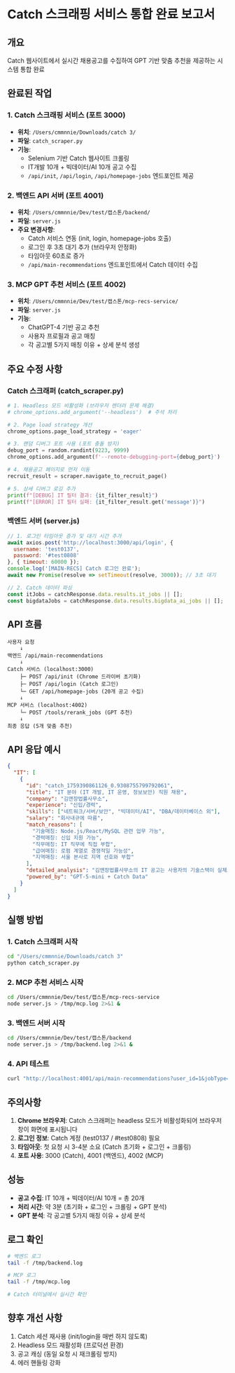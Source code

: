 # Catch 스크래핑 서비스 통합 완료 보고서

##  개요
Catch 웹사이트에서 실시간 채용공고를 수집하여 GPT 기반 맞춤 추천을 제공하는 시스템 통합 완료

##  완료된 작업

### 1. Catch 스크래핑 서비스 (포트 3000)
- **위치**: `/Users/cmmnnie/Downloads/catch 3/`
- **파일**: `catch_scraper.py`
- **기능**:
  - Selenium 기반 Catch 웹사이트 크롤링
  - IT개발 10개 + 빅데이터/AI 10개 공고 수집
  - `/api/init`, `/api/login`, `/api/homepage-jobs` 엔드포인트 제공

### 2. 백엔드 API 서버 (포트 4001)
- **위치**: `/Users/cmmnnie/Dev/test/캡스톤/backend/`
- **파일**: `server.js`
- **주요 변경사항**:
  - Catch 서비스 연동 (init, login, homepage-jobs 호출)
  - 로그인 후 3초 대기 추가 (브라우저 안정화)
  - 타임아웃 60초로 증가
  - `/api/main-recommendations` 엔드포인트에서 Catch 데이터 수집

### 3. MCP GPT 추천 서비스 (포트 4002)
- **위치**: `/Users/cmmnnie/Dev/test/캡스톤/mcp-recs-service/`
- **파일**: `server.js`
- **기능**:
  - ChatGPT-4 기반 공고 추천
  - 사용자 프로필과 공고 매칭
  - 각 공고별 5가지 매칭 이유 + 상세 분석 생성

##  주요 수정 사항

### Catch 스크래퍼 (catch_scraper.py)
```python
# 1. Headless 모드 비활성화 (브라우저 렌더러 문제 해결)
# chrome_options.add_argument('--headless')  # 주석 처리

# 2. Page load strategy 개선
chrome_options.page_load_strategy = 'eager'

# 3. 랜덤 디버그 포트 사용 (포트 충돌 방지)
debug_port = random.randint(9223, 9999)
chrome_options.add_argument(f'--remote-debugging-port={debug_port}')

# 4. 채용공고 페이지로 먼저 이동
recruit_result = scraper.navigate_to_recruit_page()

# 5. 상세 디버그 로깅 추가
print(f"[DEBUG] IT 필터 결과: {it_filter_result}")
print(f"[ERROR] IT 필터 실패: {it_filter_result.get('message')}")
```

### 백엔드 서버 (server.js)
```javascript
// 1. 로그인 타임아웃 증가 및 대기 시간 추가
await axios.post('http://localhost:3000/api/login', {
  username: 'test0137',
  password: '#test0808'
}, { timeout: 60000 });
console.log('[MAIN-RECS] Catch 로그인 완료');
await new Promise(resolve => setTimeout(resolve, 3000)); // 3초 대기

// 2. Catch 데이터 파싱
const itJobs = catchResponse.data.results.it_jobs || [];
const bigdataJobs = catchResponse.data.results.bigdata_ai_jobs || [];
```

##  API 흐름

```
사용자 요청
    ↓
백엔드 /api/main-recommendations
    ↓
Catch 서비스 (localhost:3000)
    ├─ POST /api/init (Chrome 드라이버 초기화)
    ├─ POST /api/login (Catch 로그인)
    └─ GET /api/homepage-jobs (20개 공고 수집)
    ↓
MCP 서비스 (localhost:4002)
    └─ POST /tools/rerank_jobs (GPT 추천)
    ↓
최종 응답 (5개 맞춤 추천)
```

##  API 응답 예시

```json
{
  "IT": [
    {
      "id": "catch_1759390861126_0.9308755799792061",
      "title": "IT 분야 (IT 개발, IT 운영, 정보보안) 직원 채용",
      "company": "김앤장법률사무소",
      "experience": "신입/경력",
      "skills": ["네트워크/서버/보안", "빅데이터/AI", "DBA/데이터베이스 외"],
      "salary": "회사내규에 따름",
      "match_reasons": [
        "기술매칭: Node.js/React/MySQL 관련 업무 가능",
        "경력매칭: 신입 지원 가능",
        "직무매칭: IT 직무에 직접 부합",
        "급여매칭: 로펌 계열로 경쟁적일 가능성",
        "지역매칭: 서울 본사로 지역 선호와 부합"
      ],
      "detailed_analysis": "김앤장법률사무소의 IT 공고는 사용자의 기술스택이 실제로 적용될 수 있는 개발/운영 포지션을 포함합니다...",
      "powered_by": "GPT-5-mini + Catch Data"
    }
  ]
}
```

##  실행 방법

### 1. Catch 스크래퍼 시작
```bash
cd "/Users/cmmnnie/Downloads/catch 3"
python catch_scraper.py
```

### 2. MCP 추천 서비스 시작
```bash
cd /Users/cmmnnie/Dev/test/캡스톤/mcp-recs-service
node server.js > /tmp/mcp.log 2>&1 &
```

### 3. 백엔드 서버 시작
```bash
cd /Users/cmmnnie/Dev/test/캡스톤/backend
node server.js > /tmp/backend.log 2>&1 &
```

### 4. API 테스트
```bash
curl "http://localhost:4001/api/main-recommendations?user_id=1&jobType=%EB%B9%85%EB%8D%B0%EC%9D%B4%ED%84%B0%2FAI"
```

##  주의사항

1. **Chrome 브라우저**: Catch 스크래퍼는 headless 모드가 비활성화되어 브라우저 창이 화면에 표시됩니다
2. **로그인 정보**: Catch 계정 (test0137 / #test0808) 필요
3. **타임아웃**: 첫 요청 시 3-4분 소요 (Catch 초기화 + 로그인 + 크롤링)
4. **포트 사용**: 3000 (Catch), 4001 (백엔드), 4002 (MCP)

##  성능

- **공고 수집**: IT 10개 + 빅데이터/AI 10개 = 총 20개
- **처리 시간**: 약 3분 (초기화 + 로그인 + 크롤링 + GPT 분석)
- **GPT 분석**: 각 공고별 5가지 매칭 이유 + 상세 분석

##  로그 확인

```bash
# 백엔드 로그
tail -f /tmp/backend.log

# MCP 로그
tail -f /tmp/mcp.log

# Catch 터미널에서 실시간 확인
```

##  향후 개선 사항

1. Catch 세션 재사용 (init/login을 매번 하지 않도록)
2. Headless 모드 재활성화 (프로덕션 환경)
3. 공고 캐싱 (동일 요청 시 재크롤링 방지)
4. 에러 핸들링 강화


